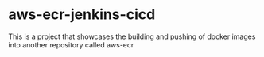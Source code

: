 # aws-ecr-jenkins-cicd
This is a project that showcases the building and pushing of docker images into another repository called aws-ecr

